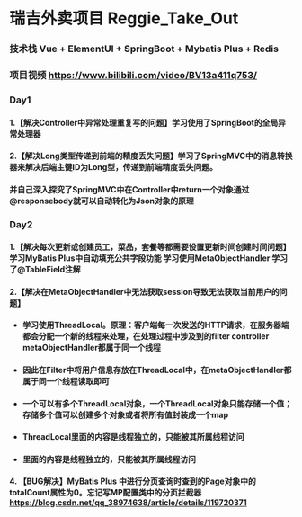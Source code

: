 # 瑞吉外卖项目 Reggie_Take_Out
### 技术栈 Vue + ElementUI + SpringBoot + Mybatis Plus + Redis
### 项目视频 https://www.bilibili.com/video/BV13a411q753/

### Day1
#### 1.【解决Controller中异常处理重复写的问题】学习使用了SpringBoot的全局异常处理器
#### 2.【解决Long类型传递到前端的精度丢失问题】学习了SpringMVC中的消息转换器来解决后端主键ID为Long型，传递到前端精度丢失问题。
#### 并自己深入探究了SpringMVC中在Controller中return一个对象通过@responsebody就可以自动转化为Json对象的原理


### Day2
#### 1.【解决每次更新或创建员工，菜品，套餐等都需要设置更新时间创建时间问题】  学习MyBatis Plus中自动填充公共字段功能 学习使用MetaObjectHandler 学习了@TableField注解
#### 2.【解决在MetaObjectHandler中无法获取session导致无法获取当前用户的问题】 
* #### 学习使用ThreadLocal。原理：客户端每一次发送的HTTP请求，在服务器端都会分配一个新的线程来处理，在处理过程中涉及到的filter controller metaObjectHandler都属于同一个线程
* #### 因此在Filter中将用户信息存放在ThreadLocal中，在metaObjectHandler都属于同一个线程读取即可
* #### 一个可以有多个ThreadLocal对象，一个ThreadLocal对象只能存储一个值；存储多个值可以创建多个对象或者将所有值封装成一个map
* #### ThreadLocal里面的内容是线程独立的，只能被其所属线程访问
* #### 里面的内容是线程独立的，只能被其所属线程访问
#### 4. 【BUG解决】MyBatis Plus 中进行分页查询时查到的Page对象中的totalCount属性为0。忘记写MP配置类中的分页拦截器 https://blog.csdn.net/qq_38974638/article/details/119720371



